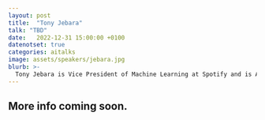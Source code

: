 ```yaml
---
layout: post
title:  "Tony Jebara"
talk: "TBD"
date:   2022-12-31 15:00:00 +0100
datenotset: true
categories: aitalks
image: assets/speakers/jebara.jpg
blurb: >-
  Tony Jebara is Vice President of Machine Learning at Spotify and is Associate Professor at Columbia University (on leave). His research has been recognized with multiple best paper awards and an NSF Career Award.
---
```


## More info coming soon.
